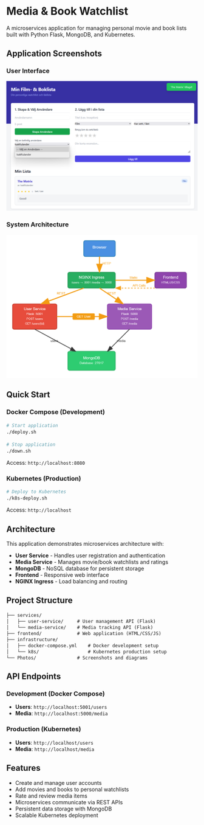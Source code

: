 # Media & Book Watchlist

A microservices application for managing personal movie and book lists built with Python Flask, MongoDB, and Kubernetes.

## Application Screenshots

### User Interface
![Application Screenshot](Photos/showcase.png)

### System Architecture
![System Diagram](Photos/system-diagram.png)

## Quick Start

### Docker Compose (Development)
```bash
# Start application
./deploy.sh

# Stop application  
./down.sh
```
Access: `http://localhost:8080`

### Kubernetes (Production)
```bash
# Deploy to Kubernetes
./k8s-deploy.sh
```
Access: `http://localhost`

## Architecture

This application demonstrates microservices architecture with:

- **User Service** - Handles user registration and authentication
- **Media Service** - Manages movie/book watchlists and ratings
- **MongoDB** - NoSQL database for persistent storage
- **Frontend** - Responsive web interface
- **NGINX Ingress** - Load balancing and routing

## Project Structure

```
├── services/
│   ├── user-service/     # User management API (Flask)
│   └── media-service/    # Media tracking API (Flask)
├── frontend/             # Web application (HTML/CSS/JS)
├── infrastructure/
│   ├── docker-compose.yml    # Docker development setup
│   └── k8s/                  # Kubernetes production setup
└── Photos/               # Screenshots and diagrams
```

## API Endpoints

### Development (Docker Compose)
- **Users**: `http://localhost:5001/users`
- **Media**: `http://localhost:5000/media`

### Production (Kubernetes)
- **Users**: `http://localhost/users`
- **Media**: `http://localhost/media`

## Features

- Create and manage user accounts
- Add movies and books to personal watchlists
- Rate and review media items
- Microservices communicate via REST APIs
- Persistent data storage with MongoDB
- Scalable Kubernetes deployment